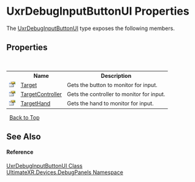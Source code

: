 # UxrDebugInputButtonUI Properties
 

The <a href="T_UltimateXR_Devices_DebugPanels_UxrDebugInputButtonUI">UxrDebugInputButtonUI</a> type exposes the following members.


## Properties
&nbsp;<table><tr><th></th><th>Name</th><th>Description</th></tr><tr><td>![Public property](media/pubproperty.gif "Public property")</td><td><a href="P_UltimateXR_Devices_DebugPanels_UxrDebugInputButtonUI_Target">Target</a></td><td>
Gets the button to monitor for input.</td></tr><tr><td>![Public property](media/pubproperty.gif "Public property")</td><td><a href="P_UltimateXR_Devices_DebugPanels_UxrDebugInputButtonUI_TargetController">TargetController</a></td><td>
Gets the controller to monitor for input.</td></tr><tr><td>![Public property](media/pubproperty.gif "Public property")</td><td><a href="P_UltimateXR_Devices_DebugPanels_UxrDebugInputButtonUI_TargetHand">TargetHand</a></td><td>
Gets the hand to monitor for input.</td></tr></table>&nbsp;
<a href="#uxrdebuginputbuttonui-properties">Back to Top</a>

## See Also


#### Reference
<a href="T_UltimateXR_Devices_DebugPanels_UxrDebugInputButtonUI">UxrDebugInputButtonUI Class</a><br /><a href="N_UltimateXR_Devices_DebugPanels">UltimateXR.Devices.DebugPanels Namespace</a><br />